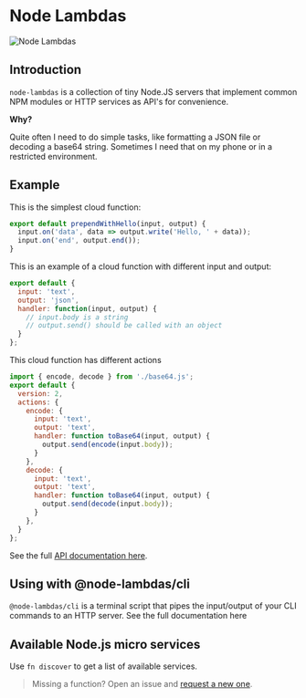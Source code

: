# Node Lambdas

![Node Lambdas](https://avatars0.githubusercontent.com/u/69599650?s=100&v=4)

## Introduction

`node-lambdas` is a collection of tiny Node.JS servers that implement common NPM modules or HTTP services as API's for convenience.

**Why?**

Quite often I need to do simple tasks, like formatting a JSON file or decoding a base64 string.
Sometimes I need that on my phone or in a restricted environment.

## Example

This is the simplest cloud function:
```js
export default prependWithHello(input, output) {
  input.on('data', data => output.write('Hello, ' + data));
  input.on('end', output.end());
}
```

This is an example of a cloud function with different input and output:
```js
export default {
  input: 'text',
  output: 'json',
  handler: function(input, output) {
    // input.body is a string
    // output.send() should be called with an object
  }
};
```

This cloud function has different actions
```js
import { encode, decode } from './base64.js';
export default {
  version: 2,
  actions: {
    encode: {
      input: 'text',
      output: 'text',
      handler: function toBase64(input, output) {
        output.send(encode(input.body));
      }
    },
    decode: {
      input: 'text',
      output: 'text',
      handler: function toBase64(input, output) {
        output.send(decode(input.body));
      }
    },
  }
};
```

See the full [API documentation here](https://github.com/node-lambdas/core#function-configurations).

## Using with @node-lambdas/cli

`@node-lambdas/cli` is a terminal script that pipes the input/output of your CLI commands to an HTTP server.
See the full documentation here

## Available Node.js micro services

Use `fn discover` to get a list of available services.

> Missing a function? Open an issue and [request a new one](https://github.com/node-lambdas/discover/issues).

